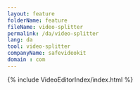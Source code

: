 ```yaml
---
layout: feature
folderName: feature
fileName: video-splitter
permalink: /da/video-splitter
lang: da
tool: video-splitter
companyName: safevideokit
domain : com
---
```


{% include VideoEditorIndex/index.html %}

   